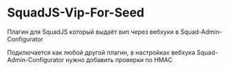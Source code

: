 # SquadJS-Vip-For-Seed

Плагин для SquadJS который выдаёт вип через вебхуки в Squad-Admin-Configurator

Подключается как любой другой плагин, в настройках вебхука Squad-Admin-Configurator нужно добавить проверки по HMAC
